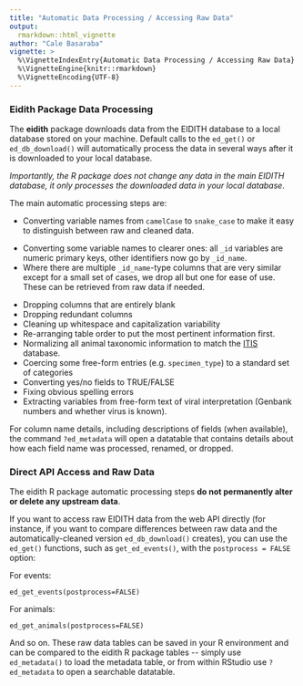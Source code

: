 ```yaml
---
title: "Automatic Data Processing / Accessing Raw Data"
output: 
  rmarkdown::html_vignette
author: "Cale Basaraba"
vignette: >
  %\VignetteIndexEntry{Automatic Data Processing / Accessing Raw Data}
  %\VignetteEngine{knitr::rmarkdown}
  %\VignetteEncoding{UTF-8}
---
```




### Eidith Package Data Processing

The **eidith** package downloads data from the EIDITH database to a local database stored on your machine. Default calls to the `ed_get()` or `ed_db_download()` will automatically process the data in several ways after it is downloaded to your local database.  

*Importantly, the R package does not change any data in the main EIDITH database, it only processes the downloaded data in your local database*.  

The main automatic processing steps are:

+ Converting variable names from `camelCase` to `snake_case` to make it easy to distinguish between raw and cleaned data.  
*   Converting some variable names to clearer ones:  all `_id` variables are numeric primary keys, other identifiers now go by `_id_name`.  
*   Where there are multiple `_id_name`-type columns that are very similar except for a small set of cases, we drop all but one for ease of use. These can be retrieved from raw data if needed.  
- Dropping columns that are entirely blank
- Dropping redundant columns
- Cleaning up whitespace and capitalization variability
- Re-arranging table order to put the most pertinent information first.
- Normalizing all animal taxonomic information to match the [ITIS](https://www.itis.gov/) database.
- Coercing some free-form entries (e.g. `specimen_type`) to a standard set of categories
- Converting yes/no fields to TRUE/FALSE
- Fixing obvious spelling errors
- Extracting variables from free-form text of viral interpretation (Genbank numbers and whether virus is known).

For column name details, including descriptions of fields (when available), the command `?ed_metadata` will open a datatable that contains details about how each field name was processed, renamed, or dropped.

### Direct API Access and Raw Data

The eidith R package automatic processing steps __do not permanently alter or delete any upstream data__. 

If you want to access raw EIDITH data from the web API directly (for instance, if you want
to compare differences between raw data and the automatically-cleaned version
`ed_db_download()` creates), you can use the `ed_get()` functions, such as `get_ed_events()`, with the `postprocess = FALSE` option:

For events: 
```
ed_get_events(postprocess=FALSE)
```
For animals: 
```
ed_get_animals(postprocess=FALSE)
```

And so on. These raw data tables can be saved in your R environment and can be compared to the eidith R package tables -- simply use `ed_metadata()` to load the metadata table, or from within RStudio use `?ed_metadata` to open a searchable datatable. 

